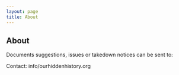 ```yaml
---
layout: page
title: About
---
```


<div class="container">
  <div class="page-container">
    <h2>About</h2>
    <p>Documents suggestions, issues or takedown notices can be sent to:</p>
    <p>Contact: info/ourhiddenhistory.org</p>
  </div>
</div>
